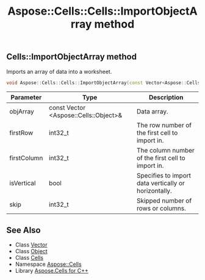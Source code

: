 ﻿---
title: Aspose::Cells::Cells::ImportObjectArray method
linktitle: ImportObjectArray
second_title: Aspose.Cells for C++ API Reference
description: 'Aspose::Cells::Cells::ImportObjectArray method. Imports an array of data into a worksheet in C++.'
type: docs
weight: 4200
url: /cpp/aspose.cells/cells/importobjectarray/
---
## Cells::ImportObjectArray method


Imports an array of data into a worksheet.

```cpp
void Aspose::Cells::Cells::ImportObjectArray(const Vector<Aspose::Cells::Object> &objArray, int32_t firstRow, int32_t firstColumn, bool isVertical, int32_t skip)
```


| Parameter | Type | Description |
| --- | --- | --- |
| objArray | const Vector \<Aspose::Cells::Object\>\& | Data array. |
| firstRow | int32_t | The row number of the first cell to import in. |
| firstColumn | int32_t | The column number of the first cell to import in. |
| isVertical | bool | Specifies to import data vertically or horizontally. |
| skip | int32_t | Skipped number of rows or columns. |

## See Also

* Class [Vector](../../vector/)
* Class [Object](../../object/)
* Class [Cells](../)
* Namespace [Aspose::Cells](../../)
* Library [Aspose.Cells for C++](../../../)
